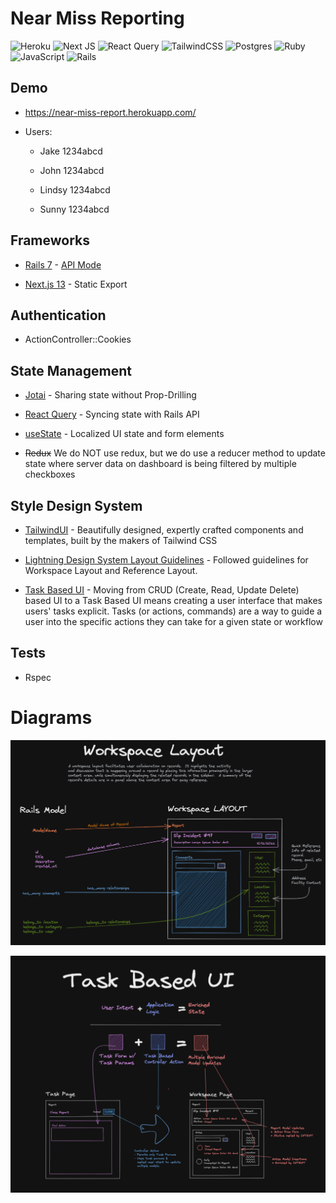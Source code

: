 # Near Miss Reporting

![Heroku](https://img.shields.io/badge/heroku-%23430098.svg?style=for-the-badge&logo=heroku&logoColor=white)
![Next JS](https://img.shields.io/badge/Next-black?style=for-the-badge&logo=next.js&logoColor=white)
![React Query](https://img.shields.io/badge/-React%20Query-FF4154?style=for-the-badge&logo=react%20query&logoColor=white)
![TailwindCSS](https://img.shields.io/badge/tailwindcss-%2338B2AC.svg?style=for-the-badge&logo=tailwind-css&logoColor=white)
![Postgres](https://img.shields.io/badge/postgres-%23316192.svg?style=for-the-badge&logo=postgresql&logoColor=white)
![Ruby](https://img.shields.io/badge/ruby-%23CC342D.svg?style=for-the-badge&logo=ruby&logoColor=white)
![JavaScript](https://img.shields.io/badge/javascript-%23323330.svg?style=for-the-badge&logo=javascript&logoColor=%23F7DF1E)
![Rails](https://img.shields.io/badge/rails-%23CC0000.svg?style=for-the-badge&logo=ruby-on-rails&logoColor=white)


## Demo

* https://near-miss-report.herokuapp.com/

* Users: 

  * Jake 1234abcd

  * John 1234abcd

  * Lindsy 1234abcd

  * Sunny 1234abcd

## Frameworks

* [Rails 7](https://guides.rubyonrails.org/index.html) - [API Mode](https://guides.rubyonrails.org/api_app.html)

* [Next.js 13](https://guides.rubyonrails.org/api_app.html) - Static Export


## Authentication

* ActionController::Cookies

## State Management

* [Jotai](https://jotai.org/) - Sharing state without Prop-Drilling

* [React Query](https://tanstack.com/query/v4) - Syncing state with Rails API

* [useState](https://reactjs.org/docs/hooks-state.html) - Localized UI state and form elements

* ~~Redux~~ We do NOT use redux, but we do use a reducer method to update state where server data on dashboard is being filtered by multiple checkboxes

## Style Design System

* [TailwindUI](https://tailwindui.com/) - Beautifully designed, expertly crafted components and templates, built by the makers of Tailwind CSS

* [Lightning Design System Layout Guidelines](https://www.lightningdesignsystem.com/guidelines/layout/) - Followed guidelines for Workspace Layout and Reference Layout.

* [Task Based UI](https://codeopinion.com/decomposing-crud-to-a-task-based-ui) - Moving from CRUD (Create, Read, Update Delete) based UI to a Task Based UI means creating a user interface that makes users' tasks explicit. Tasks (or actions, commands) are a way to guide a user into the specific actions they can take for a given state or workflow

## Tests

* Rspec

# Diagrams

![Workspace Layout](./workspace-layout.png)

![Task Based UI](./task-basedUI.png)



